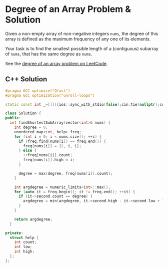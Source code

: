 # Degree of an Array Problem & Solution

Given a non-empty array of non-negative integers `nums`, the degree of this array is defined as the maximum frequency of any one of its elements.

Your task is to find the smallest possible length of a (contiguous) subarray of `nums`, that has the same degree as `nums`.

See the [degree of an array problem on LeetCode](https://leetcode.com/problems/degree-of-an-array).

## C++ Solution

```cpp
#pragma GCC optimize("Ofast")
#pragma GCC optimization("unroll-loops")

static const int _=[](){ios::sync_with_stdio(false);cin.tie(nullptr);cout.tie(nullptr);return 0;}();

class Solution {
public:
  int findShortestSubArray(vector<int>& nums) {
    int degree = 0;
    unordered_map<int, help> freq;
    for (int i = 0; i < nums.size(); ++i) {
      if (freq.find(nums[i]) == freq.end()) {
        freq[nums[i]] = {1, i, i};
      } else {
        ++freq[nums[i]].count;
        freq[nums[i]].high = i;
      }

      degree = max(degree, freq[nums[i]].count);
    }

    int argdegree = numeric_limits<int>::max();
    for (auto it = freq.begin(); it != freq.end(); ++it) {
      if (it->second.count == degree) {
        argdegree = min(argdegree, it->second.high - it->second.low + 1);
      }
    }

    return argdegree;
  }

private:
  struct help {
    int count;
    int low;
    int high;
  };
};
```
